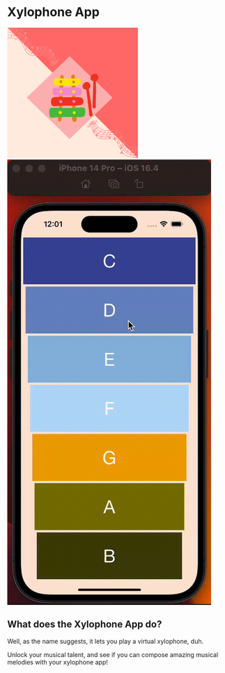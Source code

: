 # Xylophone App
<style>
  .container {
    display: flex;
  }
</style>
<div id="container">
  <img src="xylophone-app/Assets.xcassets/AppIcon.appiconset/1024.png" width="300" height="300">
  <img src="xylophone-app/xylophone-app.gif">
<div>
  
## What does the Xylophone App do? ##

Well, as the name suggests, it lets you play a virtual xylophone, duh.

Unlock your musical talent, and see if you can compose amazing musical melodies with your xylophone app!
